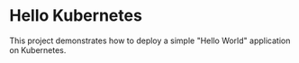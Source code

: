 # Hello Kubernetes

This project demonstrates how to deploy a simple "Hello World" application on Kubernetes.
